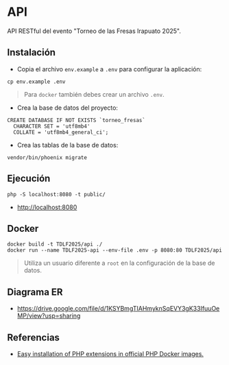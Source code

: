 # API

API RESTful del evento "Torneo de las Fresas Irapuato 2025".

## Instalación

* Copia el archivo `env.example` a `.env` para configurar la aplicación:

```
cp env.example .env
```

> Para `docker` también debes crear un archivo `.env`.

* Crea la base de datos del proyecto:

```
CREATE DATABASE IF NOT EXISTS `torneo_fresas`
  CHARACTER SET = 'utf8mb4'
  COLLATE = 'utf8mb4_general_ci';
```

* Crea las tablas de la base de datos:

```
vendor/bin/phoenix migrate
```

## Ejecución

```
php -S localhost:8080 -t public/
```

* <http://localhost:8080>

## Docker

```
docker build -t TDLF2025/api ./
docker run --name TDLF2025-api --env-file .env -p 8080:80 TDLF2025/api
```

> Utiliza un usuario diferente a `root` en la configuración de la base de datos.

## Diagrama ER

* <https://drive.google.com/file/d/1KSYBmgTIAHmyknSqEVY3gK33IfuuOeMP/view?usp=sharing>

## Referencias

* [Easy installation of PHP extensions in official PHP Docker images.](https://github.com/mlocati/docker-php-extension-installer)
